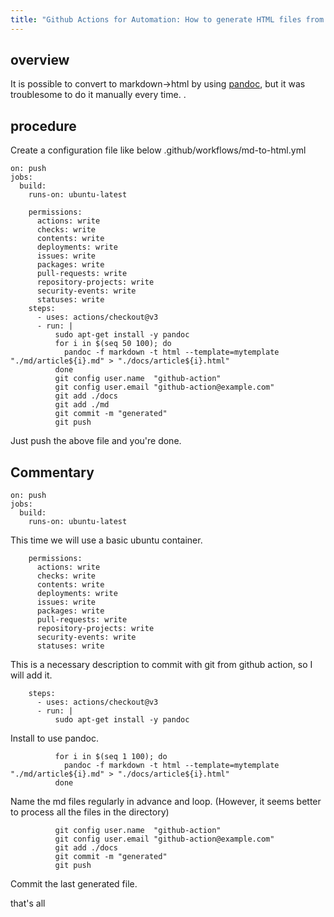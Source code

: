 ```yaml
---
title: "Github Actions for Automation: How to generate HTML files from Markdown"
---
```


## overview

It is possible to convert to markdown->html by using [pandoc](https://pandoc-doc-ja.readthedocs.io/ja/latest/users-guide.html), but it was troublesome to do it manually every time. .

## procedure

Create a configuration file like below
.github/workflows/md-to-html.yml

```
on: push
jobs:
  build:
    runs-on: ubuntu-latest

    permissions:
      actions: write
      checks: write
      contents: write
      deployments: write
      issues: write
      packages: write
      pull-requests: write
      repository-projects: write
      security-events: write
      statuses: write
    steps:
      - uses: actions/checkout@v3
      - run: |
          sudo apt-get install -y pandoc
		  for i in $(seq 50 100); do
			pandoc -f markdown -t html --template=mytemplate "./md/article${i}.md" > "./docs/article${i}.html"
		  done
          git config user.name  "github-action"
          git config user.email "github-action@example.com"
          git add ./docs
          git add ./md
          git commit -m "generated"
          git push
```

Just push the above file and you're done.

## Commentary

```
on: push
jobs:
  build:
    runs-on: ubuntu-latest
```

This time we will use a basic ubuntu container.

```
    permissions:
      actions: write
      checks: write
      contents: write
      deployments: write
      issues: write
      packages: write
      pull-requests: write
      repository-projects: write
      security-events: write
      statuses: write
```

This is a necessary description to commit with git from github action, so I will add it.


```
    steps:
      - uses: actions/checkout@v3
      - run: |
          sudo apt-get install -y pandoc
```

Install to use pandoc.

```
		  for i in $(seq 1 100); do
			pandoc -f markdown -t html --template=mytemplate "./md/article${i}.md" > "./docs/article${i}.html"
		  done
```

Name the md files regularly in advance and loop.
(However, it seems better to process all the files in the directory)


```
          git config user.name  "github-action"
          git config user.email "github-action@example.com"
          git add ./docs
          git commit -m "generated"
          git push
```

Commit the last generated file.

that's all